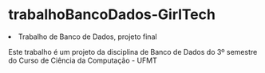 # trabalhoBancoDados-GirlTech
<li>Trabalho de Banco de Dados, projeto final</li>
<p>Este trabalho é um projeto da disciplina de Banco de Dados do 3º semestre do Curso de Ciência da Computação - UFMT</p>

